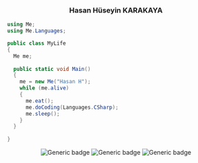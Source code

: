 <div align="center">
<h3>Hasan Hüseyin KARAKAYA</h3>
</div>
<div>

  
```cs
using Me;
using Me.Languages;

public class MyLife 
{
  Me me;
  
  public static void Main() 
  {
    me = new Me("Hasan H");
    while (me.alive) 
    {
      me.eat();
      me.doCoding(Languages.CSharp);
      me.sleep();
    }
  }
  
}
```
</div>

<div align="center">


![Generic badge](https://img.shields.io/badge/Game%20Engine-Unity-blue)
![Generic badge](https://img.shields.io/badge/Favorite%20IDE-Visual%20Studio-brightgreen)
![Generic badge](https://img.shields.io/badge/language-CSharp-blue.svg)

<br>
</div>
